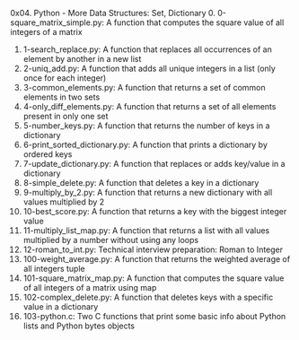 0x04. Python - More Data Structures: Set, Dictionary
0. 0-square_matrix_simple.py: A function that computes the square value of all integers of a matrix
1. 1-search_replace.py: A function that replaces all occurrences of an element by another in a new list
2. 2-uniq_add.py: A function that adds all unique integers in a list (only once for each integer)
3. 3-common_elements.py: A function that returns a set of common elements in two sets
4. 4-only_diff_elements.py: A function that returns a set of all elements present in only one set
5. 5-number_keys.py: A function that returns the number of keys in a dictionary
6. 6-print_sorted_dictionary.py: A function that prints a dictionary by ordered keys
7. 7-update_dictionary.py: A function that replaces or adds key/value in a dictionary
8. 8-simple_delete.py: A function that deletes a key in a dictionary
9. 9-multiply_by_2.py: A function that returns a new dictionary with all values multiplied by 2
10. 10-best_score.py: A function that returns a key with the biggest integer value
11. 11-multiply_list_map.py: A function that returns a list with all values multiplied by a number without using any loops
12. 12-roman_to_int.py: Technical interview preparation: Roman to Integer
13. 100-weight_average.py: A function that returns the weighted average of all integers tuple
14. 101-square_matrix_map.py: A function that computes the square value of all integers of a matrix using map
15. 102-complex_delete.py: A function that deletes keys with a specific value in a dictionary
16. 103-python.c: Two C functions that print some basic info about Python lists and Python bytes objects
